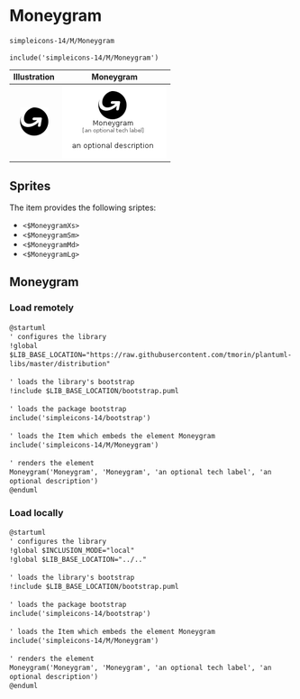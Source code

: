# Moneygram


```text
simpleicons-14/M/Moneygram
```

```text
include('simpleicons-14/M/Moneygram')
```



| Illustration | Moneygram |
| :---: | :---: |
| ![illustration for Illustration](../../simpleicons-14/M/Moneygram.png) | ![illustration for Moneygram](../../simpleicons-14/M/Moneygram.Local.png) |



## Sprites
The item provides the following sriptes:

- `<$MoneygramXs>`
- `<$MoneygramSm>`
- `<$MoneygramMd>`
- `<$MoneygramLg>`





## Moneygram

### Load remotely
```plantuml
@startuml
' configures the library
!global $LIB_BASE_LOCATION="https://raw.githubusercontent.com/tmorin/plantuml-libs/master/distribution"

' loads the library's bootstrap
!include $LIB_BASE_LOCATION/bootstrap.puml

' loads the package bootstrap
include('simpleicons-14/bootstrap')

' loads the Item which embeds the element Moneygram
include('simpleicons-14/M/Moneygram')

' renders the element
Moneygram('Moneygram', 'Moneygram', 'an optional tech label', 'an optional description')
@enduml
```

### Load locally
```plantuml
@startuml
' configures the library
!global $INCLUSION_MODE="local"
!global $LIB_BASE_LOCATION="../.."

' loads the library's bootstrap
!include $LIB_BASE_LOCATION/bootstrap.puml

' loads the package bootstrap
include('simpleicons-14/bootstrap')

' loads the Item which embeds the element Moneygram
include('simpleicons-14/M/Moneygram')

' renders the element
Moneygram('Moneygram', 'Moneygram', 'an optional tech label', 'an optional description')
@enduml
```

